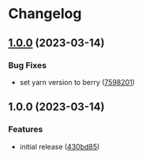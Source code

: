 # Changelog

## [1.0.0](https://github.com/storipress/vue-advertising/compare/v1.0.0...v1.0.0) (2023-03-14)


### Bug Fixes

* set yarn version to berry ([7598201](https://github.com/storipress/vue-advertising/commit/75982016c9a8ce7696ba2b60e09c47caac5d9c02))

## 1.0.0 (2023-03-14)

### Features

- initial release ([430bd85](https://github.com/storipress/vue-advertising/commit/430bd85860ecc5bda8766cc374903b39eb7ca724))
